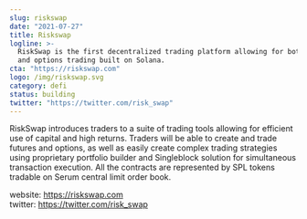 ```yaml
---
slug: riskswap
date: "2021-07-27"
title: Riskswap
logline: >-
  RiskSwap is the first decentralized trading platform allowing for both futures
  and options trading built on Solana.
cta: "https://riskswap.com"
logo: /img/riskswap.svg
category: defi
status: building
twitter: "https://twitter.com/risk_swap"
---
```


RiskSwap introduces traders to a suite of trading tools allowing for efficient use of capital and high returns. Traders will be able to create and trade futures and options, as well as easily create complex trading strategies using proprietary portfolio builder and Singleblock solution for simultaneous transaction execution. All the contracts are represented by SPL tokens tradable on Serum central limit order book.

website: https://riskswap.com</br>
twitter: https://twitter.com/risk_swap</br>
